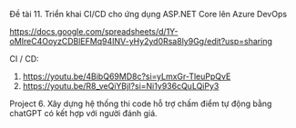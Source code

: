 Đề tài 11. Triển khai CI/CD cho ứng dụng ASP.NET Core lên Azure DevOps



https://docs.google.com/spreadsheets/d/1Y-oMIreC4OoyzCDBlEFMq94INV-yHy2yd0Rsa8ly9Gg/edit?usp=sharing


CI / CD:
1) https://youtu.be/4BibQ69MD8c?si=yLmxGr-TleuPpQvE
2) https://youtu.be/R8_veQiYBjI?si=Ni1y936cQuLQiPy3


Project 6. Xây dựng hệ thống thi code hỗ trợ chấm điểm tự động bằng chatGPT có kết hợp với người đánh giá.